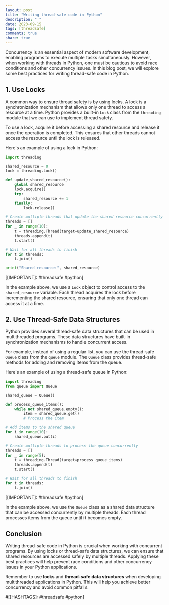 ```yaml
---
layout: post
title: "Writing thread-safe code in Python"
description: " "
date: 2023-09-15
tags: [threadsafe]
comments: true
share: true
---
```


Concurrency is an essential aspect of modern software development, enabling programs to execute multiple tasks simultaneously. However, when working with threads in Python, one must be cautious to avoid race conditions and other concurrency issues. In this blog post, we will explore some best practices for writing thread-safe code in Python.

## 1. Use Locks

A common way to ensure thread safety is by using locks. A lock is a synchronization mechanism that allows only one thread to access a resource at a time. Python provides a built-in `Lock` class from the `threading` module that we can use to implement thread safety.

To use a lock, acquire it before accessing a shared resource and release it once the operation is completed. This ensures that other threads cannot access the resource until the lock is released.

Here's an example of using a lock in Python:

```python
import threading

shared_resource = 0
lock = threading.Lock()

def update_shared_resource():
    global shared_resource
    lock.acquire()
    try:
        shared_resource += 1
    finally:
        lock.release()

# Create multiple threads that update the shared resource concurrently
threads = []
for _ in range(10):
    t = threading.Thread(target=update_shared_resource)
    threads.append(t)
    t.start()

# Wait for all threads to finish
for t in threads:
    t.join()

print("Shared resource:", shared_resource)
```
[[IMPORTANT]: #threadsafe #python]

In the example above, we use a `Lock` object to control access to the `shared_resource` variable. Each thread acquires the lock before incrementing the shared resource, ensuring that only one thread can access it at a time.

## 2. Use Thread-Safe Data Structures

Python provides several thread-safe data structures that can be used in multithreaded programs. These data structures have built-in synchronization mechanisms to handle concurrent access.

For example, instead of using a regular list, you can use the thread-safe `Queue` class from the `queue` module. The `Queue` class provides thread-safe methods for adding and removing items from the queue.

Here's an example of using a thread-safe queue in Python:

```python
import threading
from queue import Queue

shared_queue = Queue()

def process_queue_items():
    while not shared_queue.empty():
        item = shared_queue.get()
        # Process the item

# Add items to the shared queue
for i in range(10):
    shared_queue.put(i)

# Create multiple threads to process the queue concurrently
threads = []
for _ in range(5):
    t = threading.Thread(target=process_queue_items)
    threads.append(t)
    t.start()

# Wait for all threads to finish
for t in threads:
    t.join()
```
[[IMPORTANT]: #threadsafe #python]

In the example above, we use the `Queue` class as a shared data structure that can be accessed concurrently by multiple threads. Each thread processes items from the queue until it becomes empty.

## Conclusion

Writing thread-safe code in Python is crucial when working with concurrent programs. By using locks or thread-safe data structures, we can ensure that shared resources are accessed safely by multiple threads. Applying these best practices will help prevent race conditions and other concurrency issues in your Python applications.

Remember to use **locks** and **thread-safe data structures** when developing multithreaded applications in Python. This will help you achieve better concurrency and avoid common pitfalls.

#[[HASHTAGS]: #threadsafe #python]